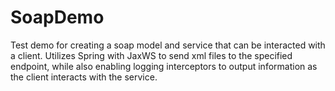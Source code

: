 # SoapDemo
Test demo for creating a soap model and service that can be interacted with a client. Utilizes Spring with JaxWS to send xml files to the specified endpoint, while also enabling logging interceptors to output information as the client interacts with the service.
